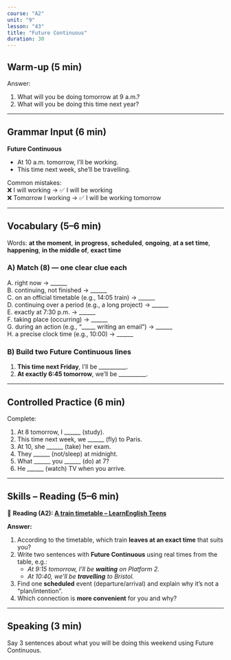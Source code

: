 ```yaml
---
course: "A2"
unit: "9"
lesson: "43"
title: "Future Continuous"
duration: 30
---
```


## Warm-up (5 min)
Answer:
1. What will you be doing tomorrow at 9 a.m.?
2. What will you be doing this time next year?

-------

## Grammar Input (6 min)
**Future Continuous**  
- At 10 a.m. tomorrow, I’ll be working.  
- This time next week, she’ll be travelling.  

Common mistakes:  
❌ I will working → ✅ I will be working  
❌ Tomorrow I working → ✅ I will be working tomorrow  

-------

## Vocabulary (5–6 min)

Words: **at the moment**, **in progress**, **scheduled**, **ongoing**, **at a set time**, **happening**, **in the middle of**, **exact time**

### A) Match (8) — one clear clue each
A. right now → ______  
B. continuing, not finished → ______  
C. on an official timetable (e.g., 14:05 train) → ______  
D. continuing over a period (e.g., a long project) → ______  
E. exactly at 7:30 p.m. → ______  
F. taking place (occurring) → ______  
G. during an action (e.g., “_____ writing an email”) → ______  
H. a precise clock time (e.g., 10:00) → ______

### B) Build two Future Continuous lines
1) **This time next Friday**, I’ll be __________.  
2) **At exactly 6:45 tomorrow**, we’ll be __________.


-------

## Controlled Practice (6 min)
Complete:  
1. At 8 tomorrow, I ______ (study).  
2. This time next week, we ______ (fly) to Paris.  
3. At 10, she ______ (take) her exam.  
4. They ______ (not/sleep) at midnight.  
5. What ______ you ______ (do) at 7?  
6. He ______ (watch) TV when you arrive.  

-------

## Skills – Reading (5–6 min)

📰 **Reading (A2): [A train timetable – LearnEnglish Teens](https://learnenglishteens.britishcouncil.org/skills/reading/a2-reading/train-timetable)**

**Answer:**
1) According to the timetable, which train **leaves at an exact time** that suits you?  
2) Write two sentences with **Future Continuous** using real times from the table, e.g.:  
   - *At 9:15 tomorrow, I’ll be **waiting** on Platform 2.*  
   - *At 10:40, we’ll be **travelling** to Bristol.*  
3) Find one **scheduled** event (departure/arrival) and explain why it’s not a “plan/intention”.  
4) Which connection is **more convenient** for you and why?


-------

## Speaking (3 min)
Say 3 sentences about what you will be doing this weekend using Future Continuous.

